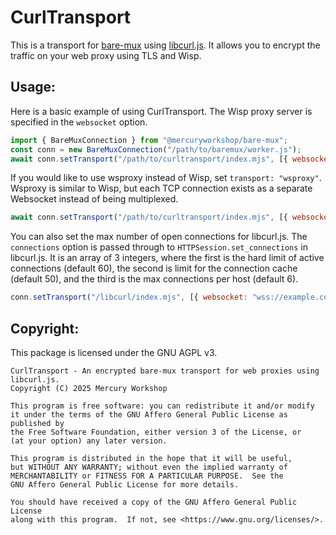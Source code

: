 # CurlTransport
This is a transport for [bare-mux](https://github.com/MercuryWorkshop/bare-mux) using [libcurl.js](https://github.com/ading2210/libcurl.js). It allows you to encrypt the traffic on your web proxy using TLS and Wisp. 

## Usage:
Here is a basic example of using CurlTransport. The Wisp proxy server is specified in the `websocket` option. 
```js
import { BareMuxConnection } from "@mercuryworkshop/bare-mux";
const conn = new BareMuxConnection("/path/to/baremux/worker.js");
await conn.setTransport("/path/to/curltransport/index.mjs", [{ websocket: "wss://example.com/wisp/" }]);
```

If you would like to use wsproxy instead of Wisp, set `transport: "wsproxy"`. Wsproxy is similar to Wisp, but each TCP connection exists as a separate Websocket instead of being multiplexed. 

```js
await conn.setTransport("/path/to/curltransport/index.mjs", [{ websocket: "wss://example.com/wsproxy/", transport: "wsproxy" }]);
```

You can also set the max number of open connections for libcurl.js. The `connections` option is passed through to `HTTPSession.set_connections` in libcurl.js. It is an array of 3 integers, where the first is the hard limit of active connections (default 60), the second is limit for the connection cache (default 50), and the third is the max connections per host (default 6).
```js
conn.setTransport("/libcurl/index.mjs", [{ websocket: "wss://example.com/wsproxy/", connections: [30, 20, 1] } ])
```

## Copyright:
This package is licensed under the GNU AGPL v3.

```
CurlTransport - An encrypted bare-mux transport for web proxies using libcurl.js.
Copyright (C) 2025 Mercury Workshop

This program is free software: you can redistribute it and/or modify
it under the terms of the GNU Affero General Public License as published by
the Free Software Foundation, either version 3 of the License, or
(at your option) any later version.

This program is distributed in the hope that it will be useful,
but WITHOUT ANY WARRANTY; without even the implied warranty of
MERCHANTABILITY or FITNESS FOR A PARTICULAR PURPOSE.  See the
GNU Affero General Public License for more details.

You should have received a copy of the GNU Affero General Public License
along with this program.  If not, see <https://www.gnu.org/licenses/>.
```
